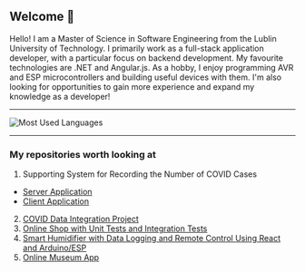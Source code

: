 ## Welcome 👋

Hello! I am a Master of Science in Software Engineering from the Lublin University of Technology. I primarily work as a full-stack application developer, with a particular focus on backend development. My favourite technologies are .NET and Angular.js. As a hobby, I enjoy programming AVR and ESP microcontrollers and building useful devices with them. I'm also looking for opportunities to gain more experience and expand my knowledge as a developer!

---

![Most Used Languages](https://github-readme-stats.vercel.app/api/top-langs/?username=kkmp&layout=compact)

---

### My repositories worth looking at
1. Supporting System for Recording the Number of COVID Cases
  - [Server Application](https://github.com/kkmp/SSC)
  - [Client Application](https://github.com/kkmp/ssc-client)
2. [COVID Data Integration Project](https://github.com/kkmp/COVID-Data-Integration-Project)
3. [Online Shop with Unit Tests and Integration Tests](https://github.com/kkmp/Shop)
4. [Smart Humidifier with Data Logging and Remote Control Using React and Arduino/ESP](https://github.com/kkmp/Smart-Humidifier)
5. [Online Museum App](https://github.com/kkmp/museum)
